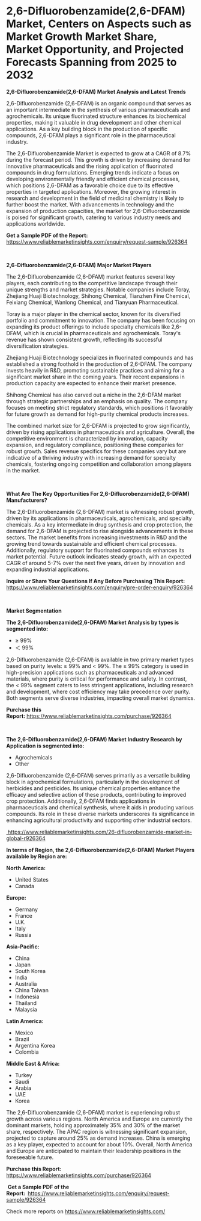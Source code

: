 <p><h1>2,6-Difluorobenzamide(2,6-DFAM) Market, Centers on Aspects such as Market Growth Market Share, Market Opportunity, and Projected Forecasts Spanning from 2025 to 2032</h1></p><p><strong>2,6-Difluorobenzamide(2,6-DFAM) Market Analysis and Latest Trends</strong></p>
<p><p>2,6-Difluorobenzamide (2,6-DFAM) is an organic compound that serves as an important intermediate in the synthesis of various pharmaceuticals and agrochemicals. Its unique fluorinated structure enhances its biochemical properties, making it valuable in drug development and other chemical applications. As a key building block in the production of specific compounds, 2,6-DFAM plays a significant role in the pharmaceutical industry.</p><p>The 2,6-Difluorobenzamide Market is expected to grow at a CAGR of 8.7% during the forecast period. This growth is driven by increasing demand for innovative pharmaceuticals and the rising application of fluorinated compounds in drug formulations. Emerging trends indicate a focus on developing environmentally friendly and efficient chemical processes, which positions 2,6-DFAM as a favorable choice due to its effective properties in targeted applications. Moreover, the growing interest in research and development in the field of medicinal chemistry is likely to further boost the market. With advancements in technology and the expansion of production capacities, the market for 2,6-Difluorobenzamide is poised for significant growth, catering to various industry needs and applications worldwide.</p></p>
<p><strong>Get a Sample PDF of the Report:&nbsp;</strong> <a href="https://www.reliablemarketinsights.com/enquiry/request-sample/926364?utm_campaign=3257&utm_medium=2&utm_source=Github&utm_content=ia&utm_term=24032025&utm_id=26-difluorobenzamide26-dfam">https://www.reliablemarketinsights.com/enquiry/request-sample/926364</a></p>
<p>&nbsp;</p>
<p><strong>2,6-Difluorobenzamide(2,6-DFAM) Major Market Players</strong></p>
<p><p>The 2,6-Difluorobenzamide (2,6-DFAM) market features several key players, each contributing to the competitive landscape through their unique strengths and market strategies. Notable companies include Toray, Zhejiang Huaji Biotechnology, Shihong Chemical, Tianzhen Fine Chemical, Feixiang Chemical, Wanlong Chemical, and Tianyuan Pharmaceutical.</p><p>Toray is a major player in the chemical sector, known for its diversified portfolio and commitment to innovation. The company has been focusing on expanding its product offerings to include specialty chemicals like 2,6-DFAM, which is crucial in pharmaceuticals and agrochemicals. Toray's revenue has shown consistent growth, reflecting its successful diversification strategies.</p><p>Zhejiang Huaji Biotechnology specializes in fluorinated compounds and has established a strong foothold in the production of 2,6-DFAM. The company invests heavily in R&D, promoting sustainable practices and aiming for a significant market share in the coming years. Their recent expansions in production capacity are expected to enhance their market presence.</p><p>Shihong Chemical has also carved out a niche in the 2,6-DFAM market through strategic partnerships and an emphasis on quality. The company focuses on meeting strict regulatory standards, which positions it favorably for future growth as demand for high-purity chemical products increases.</p><p>The combined market size for 2,6-DFAM is projected to grow significantly, driven by rising applications in pharmaceuticals and agriculture. Overall, the competitive environment is characterized by innovation, capacity expansion, and regulatory compliance, positioning these companies for robust growth. Sales revenue specifics for these companies vary but are indicative of a thriving industry with increasing demand for specialty chemicals, fostering ongoing competition and collaboration among players in the market.</p></p>
<p>&nbsp;</p>
<p><strong>What Are The Key Opportunities For 2,6-Difluorobenzamide(2,6-DFAM) Manufacturers?</strong></p>
<p><p>The 2,6-Difluorobenzamide (2,6-DFAM) market is witnessing robust growth, driven by its applications in pharmaceuticals, agrochemicals, and specialty chemicals. As a key intermediate in drug synthesis and crop protection, the demand for 2,6-DFAM is projected to rise alongside advancements in these sectors. The market benefits from increasing investments in R&D and the growing trend towards sustainable and efficient chemical processes. Additionally, regulatory support for fluorinated compounds enhances its market potential. Future outlook indicates steady growth, with an expected CAGR of around 5-7% over the next five years, driven by innovation and expanding industrial applications.</p></p>
<p><strong>Inquire or Share Your Questions If Any Before Purchasing This Report:</strong> <a href="https://www.reliablemarketinsights.com/enquiry/pre-order-enquiry/926364?utm_campaign=3257&utm_medium=2&utm_source=Github&utm_content=ia&utm_term=24032025&utm_id=26-difluorobenzamide26-dfam">https://www.reliablemarketinsights.com/enquiry/pre-order-enquiry/926364</a></p>
<p>&nbsp;</p>
<p><strong>Market Segmentation</strong></p>
<p><strong>The 2,6-Difluorobenzamide(2,6-DFAM) Market Analysis by types is segmented into:</strong></p>
<p><ul><li>≥ 99%</li><li>＜ 99%</li></ul></p>
<p><p>2,6-Difluorobenzamide (2,6-DFAM) is available in two primary market types based on purity levels: ≥ 99% and < 99%. The ≥ 99% category is used in high-precision applications such as pharmaceuticals and advanced materials, where purity is critical for performance and safety. In contrast, the < 99% segment caters to less stringent applications, including research and development, where cost efficiency may take precedence over purity. Both segments serve diverse industries, impacting overall market dynamics.</p></p>
<p><strong>Purchase this Report:&nbsp;</strong><a href="https://www.reliablemarketinsights.com/purchase/926364?utm_campaign=3257&utm_medium=2&utm_source=Github&utm_content=ia&utm_term=24032025&utm_id=26-difluorobenzamide26-dfam">https://www.reliablemarketinsights.com/purchase/926364</a></p>
<p>&nbsp;</p>
<p><strong>The 2,6-Difluorobenzamide(2,6-DFAM) Market Industry Research by Application is segmented into:</strong></p>
<p><ul><li>Agrochemicals</li><li>Other</li></ul></p>
<p><p>2,6-Difluorobenzamide (2,6-DFAM) serves primarily as a versatile building block in agrochemical formulations, particularly in the development of herbicides and pesticides. Its unique chemical properties enhance the efficacy and selective action of these products, contributing to improved crop protection. Additionally, 2,6-DFAM finds applications in pharmaceuticals and chemical synthesis, where it aids in producing various compounds. Its role in these diverse markets underscores its significance in enhancing agricultural productivity and supporting other industrial sectors.</p></p>
<p><a href="https://www.reliablemarketinsights.com/26-difluorobenzamide-market-in-global-r926364?utm_campaign=3257&utm_medium=2&utm_source=Github&utm_content=ia&utm_term=24032025&utm_id=26-difluorobenzamide26-dfam">&nbsp;https://www.reliablemarketinsights.com/26-difluorobenzamide-market-in-global-r926364</a></p>
<p><strong>In terms of Region, the 2,6-Difluorobenzamide(2,6-DFAM) Market Players available by Region are:</strong></p>
<p>
    <p> <strong> North America: </strong>
        <ul>
            <li>United States</li>
            <li>Canada</li>
        </ul>
        </p> 
    <p> <strong> Europe: </strong>
        <ul>
            <li>Germany</li>
            <li>France</li>
            <li>U.K.</li>
            <li>Italy</li>
            <li>Russia</li>
        </ul>
        </p> 
    <p> <strong> Asia-Pacific: </strong>
        <ul>
            <li>China</li>
            <li>Japan</li>
            <li>South Korea</li>
            <li>India</li>
            <li>Australia</li>
            <li>China Taiwan</li>
            <li>Indonesia</li>
            <li>Thailand</li>
            <li>Malaysia</li>
        </ul>
        </p> 
    <p> <strong> Latin America: </strong>
        <ul>
            <li>Mexico</li>
            <li>Brazil</li>
            <li>Argentina Korea</li>
            <li>Colombia</li>
        </ul>
        </p> 
    <p> <strong> Middle East & Africa: </strong>
        <ul>
            <li>Turkey</li>
            <li>Saudi</li>
            <li>Arabia</li>
            <li>UAE</li>
            <li>Korea</li>
        </ul>
    </p>
    </p>
<p><p>The 2,6-Difluorobenzamide (2,6-DFAM) market is experiencing robust growth across various regions. North America and Europe are currently the dominant markets, holding approximately 35% and 30% of the market share, respectively. The APAC region is witnessing significant expansion, projected to capture around 25% as demand increases. China is emerging as a key player, expected to account for about 10%. Overall, North America and Europe are anticipated to maintain their leadership positions in the foreseeable future.</p></p>
<p><strong>Purchase this Report: </strong><a href="https://www.reliablemarketinsights.com/purchase/926364?utm_campaign=3257&utm_medium=2&utm_source=Github&utm_content=ia&utm_term=24032025&utm_id=26-difluorobenzamide26-dfam">https://www.reliablemarketinsights.com/purchase/926364</a></p>
<p>&nbsp;<strong>Get a Sample PDF of the Report:&nbsp;&nbsp;</strong><a href="https://www.reliablemarketinsights.com/enquiry/request-sample/926364?utm_campaign=3257&utm_medium=2&utm_source=Github&utm_content=ia&utm_term=24032025&utm_id=26-difluorobenzamide26-dfam">https://www.reliablemarketinsights.com/enquiry/request-sample/926364</a></p>
<p><strong></strong></p>
<p>Check more reports on <a href="https://www.reliablemarketinsights.com/?utm_campaign=3257&utm_medium=2&utm_source=Github&utm_content=ia&utm_term=24032025&utm_id=26-difluorobenzamide26-dfam">https://www.reliablemarketinsights.com/</a></p>